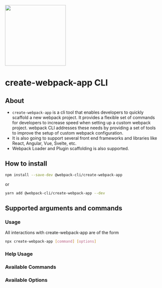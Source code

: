 <div>
    <a href="https://github.com/webpack/webpack-cli">
        <img width="200" height="200" src="https://webpack.js.org/assets/icon-square-big.svg">
    </a>
</div>

# create-webpack-app CLI

## About

- `create-webpack-app` is a cli tool that enables developers to quickly scaffold a new webpack project. It provides a flexible set of commands for developers to increase speed when setting up a custom webpack project. webpack CLI addresses these needs by providing a set of tools to improve the setup of custom webpack configuration.
- It is also going to support several front end frameworks and libraries like React, Angular, Vue, Svelte, etc.
- Webpack Loader and Plugin scaffolding is also supported.

## How to install

```bash
npm install --save-dev @webpack-cli/create-webpack-app
```

or

```bash
yarn add @webpack-cli/create-webpack-app --dev
```

## Supported arguments and commands

### Usage

All interactions with create-webpack-app are of the form

```bash
npx create-webpack-app [command] [options]
```

### Help Usage

### Available Commands

### Available Options
